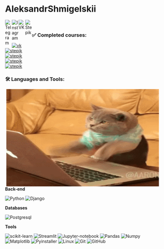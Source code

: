 # AleksandrShmigelskii

<a href="https://t.me/alex_shmigelskii">
  <img align="left" alt="Telegram" width="22px" src="https://pngicon.ru/file/uploads/telegram-128x128.png">
</a>

<a href="https://www.instagram.com/alex_shmigelskii/">
  <img align="left" alt="Instagram" width="22px" src="https://pngicon.ru/file/uploads/instagram-128x128.png">
</a>

<a href="https://vk.com/alex_shmigelskii">
  <img align="left" alt="VK" width="22px" src="https://pngicon.ru/file/uploads/vk-128x128.png">
</a>

<a href="https://stepik.org/users/414077881">
  <img align="left" alt="Stepik" width="22px" src="https://stepic.org/static/classic/ico/favicon_57.png?v=1426788841">
</a>

<br>


### ✅ Сompleted courses:
[![vk](https://img.shields.io/badge/-algorithms_and_data_structures-1E3647?style=for-the-badge&logo=vk&logoColor=1E90FF)](https://education.vk.company/curriculum/certificates/download/43127/a794b086-642e-4148-866e-a1e7d910fe6d/)
<br>
[![stepik](https://img.shields.io/badge/-Interactive_SQL_Trainer-1E3647?style=for-the-badge&logo=stepik&logoColor=1E90FF)](https://stepik.org/cert/2059703)
<br>
[![stepik](https://img.shields.io/badge/-"C++":_Introduction_to_programming-1E3647?style=for-the-badge&logo=stepik&logoColor=1E90FF)](https://stepik.org/cert/2035191)
<br>
[![stepik](https://img.shields.io/badge/-"Python":_Advanced_course-1E3647?style=for-the-badge&logo=stepik&logoColor=1E90FF)]( https://stepik.org/cert/1675506)
<br>
[![stepik](https://img.shields.io/badge/-"Python":_course_for_Beginners-1E3647?style=for-the-badge&logo=stepik&logoColor=1E90FF)]( https://stepik.org/cert/1180227)
<br>

### 🛠 Languages and Tools:

<img align="right" alt="GIF" src="https://github.com/AlexShmigelskii/AleksandrShmigelskii/blob/main/coding.gif?raw=true" width="500" height="320" />

**Back-end**

![Python](https://img.shields.io/badge/-Python-black?style=for-the-badge&logo=Python)
![Django](https://img.shields.io/badge/-Django-0aad48?style=for-the-badge&logo=Django)


**Databases**

![Postgresql](https://img.shields.io/badge/-Postgresql-%232c3e50?style=for-the-badge&logo=Postgresql)


**Tools**

![scikit-learn](https://img.shields.io/badge/scikit--learn-%23F7931E.svg?style=for-the-badge&logo=scikit-learn&logoColor=white)
![Streamlit](https://img.shields.io/badge/streamlit-red?style=for-the-badge&logo=streamlit&logoColor=white)
![Jupyter-notebook](https://img.shields.io/badge/jupyter--notebook-orange?style=for-the-badge&logo=jupyter-notebook&logoColor=white)
![Pandas](https://img.shields.io/badge/pandas-purple?style=for-the-badge&logo=pandas)
![Numpy](https://img.shields.io/badge/numpy-purple?style=for-the-badge&logo=numpy)
![Matplotlib](https://img.shields.io/badge/matplotlib-blue?style=for-the-badge&logo=matplotlib&logoColor=white)
![Pyinstaller](https://img.shields.io/badge/pyinstaller-black?style=for-the-badge&logo=pyinstaller&logoColor=blue)
![Linux](https://img.shields.io/badge/Linux-black?style=for-the-badge&logo=linux)
![Git](https://img.shields.io/badge/-Git-black?style=for-the-badge&logo=git)
![GitHub](https://img.shields.io/badge/-GitHub-181717?style=for-the-badge&logo=github)
